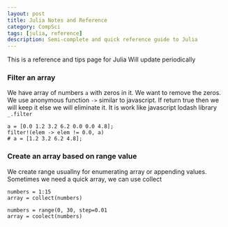 ```yaml
---
layout: post
title: Julia Notes and Reference 
category: CompSci
tags: [julia, reference]
description: Semi-complete and quick reference guide to Julia
---
```


This is a reference and tips page for Julia 
Will update periodically

### Filter an array
We have array of numbers `a` with zeros in it. We want to remove the zeros.
We use anonymous function `->` similar to javascript. If return true then we will keep
it else we will eliminate it. It is work like javascript lodash library `_.filter`

```
a = [0.0 1.2 3.2 6.2 0.0 0.0 4.8];
filter!(elem -> elem != 0.0, a)
# a = [1.2 3.2 6.2 4.8];
```

### Create an array based on range value
We create range usuallny for enumerating array or appending values.
Sometimes we need a quick array, we can use collect

```
numbers = 1:15
array = collect(numbers)

numbers = range(0, 30, step=0.01
array = coolect(numbers)
```
